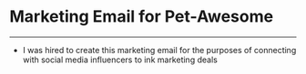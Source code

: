 # Marketing Email for Pet-Awesome
___

* I was hired to create this marketing email for the purposes of connecting with social media influencers to ink marketing deals
